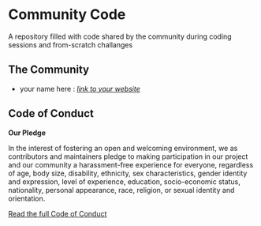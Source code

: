 # Community Code

A repository filled with code shared by the community during coding sessions and from-scratch challanges

## The Community

- your name here : [*link to your website*](http://netherlands-coding-live.github.io)

## Code of Conduct

**Our Pledge**

In the interest of fostering an open and welcoming environment, we as contributors and maintainers pledge to making participation in our project and our community a harassment-free experience for everyone, regardless of age, body size, disability, ethnicity, sex characteristics, gender identity and expression, level of experience, education, socio-economic status, nationality, personal appearance, race, religion, or sexual identity and orientation.

[Read the full Code of Conduct](/CODE_OF_CONDUCT.md)
